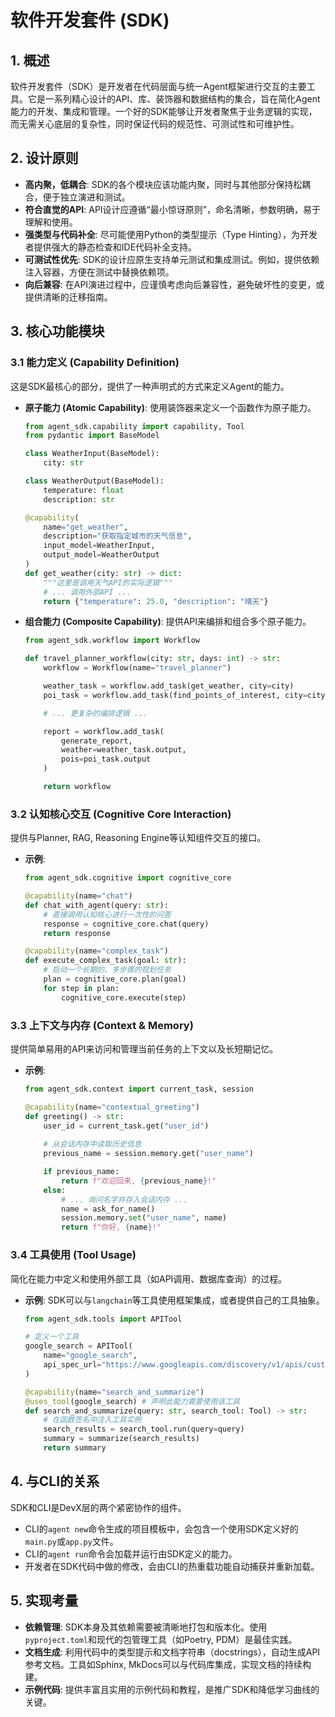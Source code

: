 # 软件开发套件 (SDK)

## 1. 概述

软件开发套件（SDK）是开发者在代码层面与统一Agent框架进行交互的主要工具。它是一系列精心设计的API、库、装饰器和数据结构的集合，旨在简化Agent能力的开发、集成和管理。一个好的SDK能够让开发者聚焦于业务逻辑的实现，而无需关心底层的复杂性，同时保证代码的规范性、可测试性和可维护性。

## 2. 设计原则

*   **高内聚，低耦合**: SDK的各个模块应该功能内聚，同时与其他部分保持松耦合，便于独立演进和测试。
*   **符合直觉的API**: API设计应遵循“最小惊讶原则”，命名清晰，参数明确，易于理解和使用。
*   **强类型与代码补全**: 尽可能使用Python的类型提示（Type Hinting），为开发者提供强大的静态检查和IDE代码补全支持。
*   **可测试性优先**: SDK的设计应原生支持单元测试和集成测试。例如，提供依赖注入容器，方便在测试中替换依赖项。
*   **向后兼容**: 在API演进过程中，应谨慎考虑向后兼容性，避免破坏性的变更，或提供清晰的迁移指南。

## 3. 核心功能模块

### 3.1 能力定义 (Capability Definition)

这是SDK最核心的部分，提供了一种声明式的方式来定义Agent的能力。

*   **原子能力 (Atomic Capability)**: 使用装饰器来定义一个函数作为原子能力。

    ```python
    from agent_sdk.capability import capability, Tool
    from pydantic import BaseModel

    class WeatherInput(BaseModel):
        city: str

    class WeatherOutput(BaseModel):
        temperature: float
        description: str

    @capability(
        name="get_weather",
        description="获取指定城市的天气信息",
        input_model=WeatherInput,
        output_model=WeatherOutput
    )
    def get_weather(city: str) -> dict:
        """这里是调用天气API的实际逻辑"""
        # ... 调用外部API ...
        return {"temperature": 25.0, "description": "晴天"}
    ```

*   **组合能力 (Composite Capability)**: 提供API来编排和组合多个原子能力。

    ```python
    from agent_sdk.workflow import Workflow

    def travel_planner_workflow(city: str, days: int) -> str:
        workflow = Workflow(name="travel_planner")

        weather_task = workflow.add_task(get_weather, city=city)
        poi_task = workflow.add_task(find_points_of_interest, city=city)

        # ... 更复杂的编排逻辑 ...

        report = workflow.add_task(
            generate_report, 
            weather=weather_task.output, 
            pois=poi_task.output
        )

        return workflow
    ```

### 3.2 认知核心交互 (Cognitive Core Interaction)

提供与Planner, RAG, Reasoning Engine等认知组件交互的接口。

*   **示例**: 

    ```python
    from agent_sdk.cognitive import cognitive_core

    @capability(name="chat")
    def chat_with_agent(query: str):
        # 直接调用认知核心进行一次性的问答
        response = cognitive_core.chat(query)
        return response

    @capability(name="complex_task")
    def execute_complex_task(goal: str):
        # 启动一个长期的、多步骤的规划任务
        plan = cognitive_core.plan(goal)
        for step in plan:
            cognitive_core.execute(step)
    ```

### 3.3 上下文与内存 (Context & Memory)

提供简单易用的API来访问和管理当前任务的上下文以及长短期记忆。

*   **示例**: 

    ```python
    from agent_sdk.context import current_task, session

    @capability(name="contextual_greeting")
    def greeting() -> str:
        user_id = current_task.get("user_id")
        
        # 从会话内存中读取历史信息
        previous_name = session.memory.get("user_name")

        if previous_name:
            return f"欢迎回来, {previous_name}!"
        else:
            # ... 询问名字并存入会话内存 ...
            name = ask_for_name()
            session.memory.set("user_name", name)
            return f"你好, {name}!"
    ```

### 3.4 工具使用 (Tool Usage)

简化在能力中定义和使用外部工具（如API调用、数据库查询）的过程。

*   **示例**: SDK可以与`langchain`等工具使用框架集成，或者提供自己的工具抽象。

    ```python
    from agent_sdk.tools import APITool

    # 定义一个工具
    google_search = APITool(
        name="google_search",
        api_spec_url="https://www.googleapis.com/discovery/v1/apis/customsearch/v1/rest"
    )

    @capability(name="search_and_summarize")
    @uses_tool(google_search) # 声明此能力需要使用该工具
    def search_and_summarize(query: str, search_tool: Tool) -> str:
        # 在函数签名中注入工具实例
        search_results = search_tool.run(query=query)
        summary = summarize(search_results)
        return summary
    ```

## 4. 与CLI的关系

SDK和CLI是DevX层的两个紧密协作的组件。

*   CLI的`agent new`命令生成的项目模板中，会包含一个使用SDK定义好的`main.py`或`app.py`文件。
*   CLI的`agent run`命令会加载并运行由SDK定义的能力。
*   开发者在SDK代码中做的修改，会由CLI的热重载功能自动捕获并重新加载。

## 5. 实现考量

*   **依赖管理**: SDK本身及其依赖需要被清晰地打包和版本化。使用`pyproject.toml`和现代的包管理工具（如Poetry, PDM）是最佳实践。
*   **文档生成**: 利用代码中的类型提示和文档字符串（docstrings），自动生成API参考文档。工具如Sphinx, MkDocs可以与代码库集成，实现文档的持续构建。
*   **示例代码**: 提供丰富且实用的示例代码和教程，是推广SDK和降低学习曲线的关键。